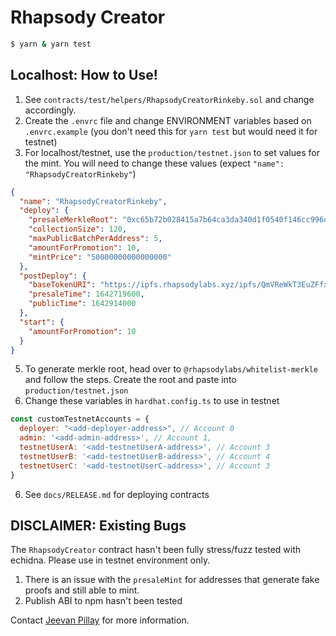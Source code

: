 # Rhapsody Creator

```bash
$ yarn & yarn test
```

## Localhost: How to Use!

1. See `contracts/test/helpers/RhapsodyCreatorRinkeby.sol` and change accordingly.
2. Create the `.envrc` file and change ENVIRONMENT variables based on `.envrc.example` (you don't need this for `yarn test` but would need it for testnet)
3. For localhost/testnet, use the `production/testnet.json` to set values for the mint. You will need to change these values (expect `"name": "RhapsodyCreatorRinkeby"`)
```json
{
  "name": "RhapsodyCreatorRinkeby",
  "deploy": {
    "presaleMerkleRoot": "0xc65b72b028415a7b64ca3da340d1f0540f146cc996de566d9c0c5a28db654745",
    "collectionSize": 120,
    "maxPublicBatchPerAddress": 5,
    "amountForPromotion": 10,
    "mintPrice": "50000000000000000"
  },
  "postDeploy": {
    "baseTokenURI": "https://ipfs.rhapsodylabs.xyz/ipfs/QmVReWkT3EuZFfxEBtGYbDAALP1UC6jwBPhRoK3ZkfFzdG/",
    "presaleTime": 1642719600,
    "publicTime": 1642914000
  },
  "start": {
    "amountForPromotion": 10
  }
}
```
5. To generate merkle root, head over to `@rhapsodylabs/whitelist-merkle` and follow the steps. Create the root and paste into `production/testnet.json`
6. Change these variables in `hardhat.config.ts` to use in testnet
```javascript
const customTestnetAccounts = {
  deployer: "<add-deployer-address>", // Account 0
  admin: '<add-admin-address>', // Account 1,
  testnetUserA: '<add-testnetUserA-address>', // Account 3
  testnetUserB: '<add-testnetUserB-address>', // Account 4
  testnetUserC: '<add-testnetUserC-address>', // Account 3
}
```
6. See `docs/RELEASE.md` for deploying contracts 

## DISCLAIMER: Existing Bugs

The `RhapsodyCreator` contract hasn't been fully stress/fuzz tested with echidna. Please use in testnet environment only.

1. There is an issue with the `presaleMint` for addresses that generate fake proofs and still able to mint.
2. Publish ABI to npm hasn't been tested

Contact [Jeevan Pillay](https://twitter.com/jeevanpillay) for more information.